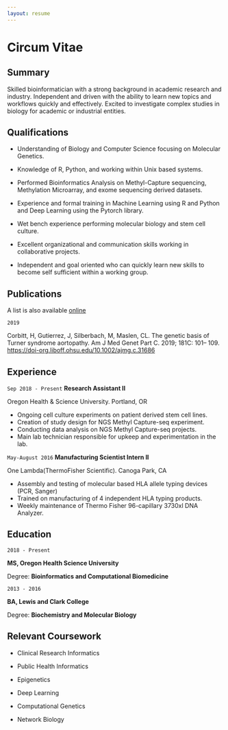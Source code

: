```yaml
---
layout: resume
---
```


# Circum Vitae
## Summary

Skilled bioinformatician with a strong background in academic research and industry. Independent and driven with the ability to learn new topics and workflows quickly and effectively. Excited to investigate complex studies in biology for academic or industrial entities.  

## Qualifications

- Understanding of Biology and Computer Science focusing on Molecular Genetics.  

- Knowledge of R, Python, and working within Unix based systems.

- Performed Bioinformatics Analysis on Methyl-Capture sequencing, Methylation Microarray, and exome sequencing derived datasets. 

- Experience and formal training in Machine Learning using R and Python and Deep Learning using the Pytorch library. 

- Wet bench experience performing molecular biology and stem cell culture. 

- Excellent organizational and communication skills working in collaborative projects. 

- Independent and goal oriented who can quickly learn new skills to become self sufficient within a working group.  

## Publications

A list is also available [online](https://scholar.google.com/citations?user=kXtCQXYAAAAJ)

`2019`

Corbitt, H, Gutierrez, J, Silberbach, M, Maslen, CL. The genetic basis of Turner syndrome aortopathy. Am J Med Genet Part C. 2019; 181C: 101– 109. https://doi-org.liboff.ohsu.edu/10.1002/ajmg.c.31686

## Experience

`Sep 2018 - Present`
__Research Assistant II__

Oregon Health & Science University. 
Portland, OR

- Ongoing cell culture experiments on patient derived stem cell lines.
- Creation of study design for NGS Methyl Capture-seq experiment.
- Conducting data analysis on NGS Methyl Capture-seq projects.
- Main lab technician responsible for upkeep and experimentation in the lab.


`May-August 2016`
__Manufacturing Scientist Intern II__

One Lambda(ThermoFisher Scientific). 
Canoga Park, CA

- Assembly and testing of molecular based HLA allele typing devices (PCR, Sanger)
- Trained on manufacturing of 4 independent HLA typing products. 
- Weekly maintenance of Thermo Fisher 96-capillary 3730xl DNA Analyzer.


## Education

`2018 - Present`

__MS, Oregon Health Science University__

Degree: **Bioinformatics and Computational Biomedicine**

`2013 - 2016`

__BA, Lewis and Clark College__

Degree: **Biochemistry and Molecular Biology**


## Relevant Coursework

- Clinical Research Informatics

- Public Health Informatics

- Epigenetics

- Deep Learning

- Computational Genetics

- Network Biology
<!---
## Publications
-->
<!-- A list is also available [online](https://scholar.google.com/citations?user=kXtCQXYAAAAJ)
-->

<!--- ### Journals
`1994`
Article Title, Journal Title
[https://doi.org/10.1002/ajmg.c.31686](https://doi.org/10.1002/ajmg.c.31686)
`1994`
Article Title, Journal Title
-->

<!-- ## Presentations
`1994`
Presentation Title, Conference, <a href="https://MyWebsite.tld/presentation1">Link to Presentation</a>
-->


<!-- ### Footer

Last updated: Nov 2020 -->


